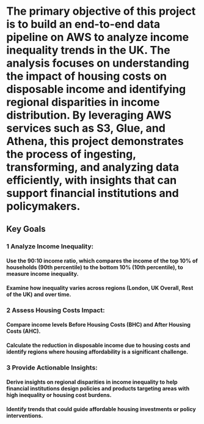 # The primary objective of this project is to build an end-to-end data pipeline on AWS to analyze income inequality trends in the UK. The analysis focuses on understanding the impact of housing costs on disposable income and identifying regional disparities in income distribution. By leveraging AWS services such as S3, Glue, and Athena, this project demonstrates the process of ingesting, transforming, and analyzing data efficiently, with insights that can support financial institutions and policymakers.

## Key Goals
### 1 Analyze Income Inequality:

#### Use the 90:10 income ratio, which compares the income of the top 10% of households (90th percentile) to the bottom 10% (10th percentile), to measure income inequality.
#### Examine how inequality varies across regions (London, UK Overall, Rest of the UK) and over time.

### 2 Assess Housing Costs Impact:

#### Compare income levels Before Housing Costs (BHC) and After Housing Costs (AHC).
#### Calculate the reduction in disposable income due to housing costs and identify regions where housing affordability is a significant challenge.

### 3 Provide Actionable Insights:

#### Derive insights on regional disparities in income inequality to help financial institutions design policies and products targeting areas with high inequality or housing cost burdens.
#### Identify trends that could guide affordable housing investments or policy interventions.
